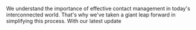We understand the importance of effective contact management in today's interconnected world. That's why we've taken a giant leap forward in simplifying this process. With our latest update
